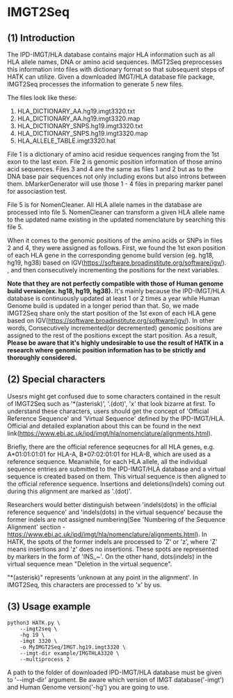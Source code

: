 # IMGT2Seq

## (1) Introduction

The IPD-IMGT/HLA database contains major HLA information such as all HLA allele names, DNA or amino acid sequences. IMGT2Seq preprocesses this information into files with dictionary format so that subsequent steps of HATK can utilize. Given a downloaded IMGT/HLA database file package, IMGT2Seq processes the information to generate 5 new files.

The files look like these:

1. HLA_DICTIONARY_AA.hg19.imgt3320.txt
2. HLA_DICTIONARY_AA.hg19.imgt3320.map
3. HLA_DICTIONARY_SNPS.hg19.imgt3320.txt
4. HLA_DICTIONARY_SNPS.hg19.imgt3320.map
5. HLA_ALLELE_TABLE.imgt3320.hat

File 1 is a dictionary of amino acid residue sequences ranging from the 1st exon to the last exon. File 2 is genomic position information of those amino acid sequences. Files 3 and 4 are the same as files 1 and 2 but as to the DNA base pair sequences not only including exons but also introns between them. bMarkerGenerator will use those 1 - 4 files in preparing marker panel for associastion test.

File 5 is for NomenCleaner. All HLA allele names in the database are processed into file 5. NomenCleaner can transform a given HLA allele name to the updated name existing in the updated nomenclature by searching this file 5.

When it comes to the genomic positions of the amino acids or SNPs in files 2 and 4, they were assigned as follows. First, we found the 1st exon position of each HLA gene in the corresponding genome build version (eg. hg18, hg19, hg38) based on IGV(https://software.broadinstitute.org/software/igv/). , and then consecutively incrementing the positions for the next variables.


**Note that they are not perfectly compatible with those of Human genome build version(ex. hg18, hg19, hg38).** It's mainly because the IPD-IMGT/HLA database is continuously updated at least 1 or 2 times a year while Human Genome build is updated in a longer period than that. So, we made IMGT2Seq share only the start position of the 1st exon of each HLA gene based on IGV(https://software.broadinstitute.org/software/igv/). In other words, Consecutively incremented(or decremented) genomic positions are assigned to the rest of the positions except the start position. As a result, **Please be aware that it's highly undesirable to use the result of HATK in a research where genomic position information has to be strictly and thoroughly considered.**


## (2) Special characters

Usesrs might get confused due to some characters contained in the result of IMGT2Seq such as '*(asterisk)', '.(dot)', 'x' that look bizarre at first. To understand these characters, users should get the concept of 'Official Reference Sequence' and 'Virtual Sequence' defined by the IPD-IMGT/HLA. Official and detailed explanation about this can be found in the next link(https://www.ebi.ac.uk/ipd/imgt/hla/nomenclature/alignments.html).

Briefly, there are the official reference seqeucnes for all HLA genes, e.g. A\*01:01:01:01 for HLA-A, B\*07:02:01:01 for HLA-B, which are used as a reference sequence. Meanwhile, for each HLA allele, all the individual sequence entries are submitted to the IPD-IMGT/HLA database and a virtual sequence is created based on them. This virtual sequence is then aligned to the official reference sequence. Insertions and deletions(Indels) coming out during this alignment are marked as '.(dot)'. 

Researchers would better distinguish between 'indels(dots) in the official reference sequence' and 'indels(dots) in the virtual sequence' because the former indels are not assigned numbering(See 'Numbering of the Sequence Alignment' section - https://www.ebi.ac.uk/ipd/imgt/hla/nomenclature/alignments.html). In HATK, the spots of the former indels are processed to 'Z' or 'z', where 'Z' means insertions and 'z' does no insertions. These spots are represented by markers in the form of 'INS_~'. On the other hand, dots(indels) in the virtual sequence mean "Deletion in the virtual sequence".

"*(asterisk)" represents 'unknown at any point in the alignment'. In IMGT2Seq, this characters are processed to 'x' by us.




## (3) Usage example

```
python3 HATK.py \
    --imgt2seq \
    -hg 19 \
    -imgt 3320 \
    -o MyIMGT2Seq/IMGT.hg19.imgt3320 \
    --imgt-dir example/IMGTHLA3320 \
    --multiprocess 2
```

A path to the folder of downloaded IPD-IMGT/HLA database must be given to '--imgt-dir' argument. Be aware which version of IMGT database('-imgt') and Human Genome version('-hg') you are going to use.